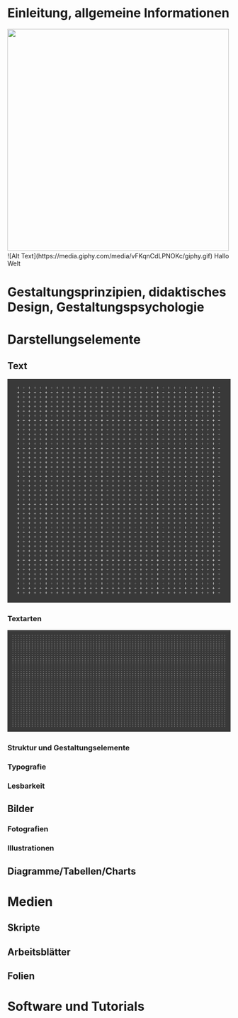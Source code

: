 <!--
author:   Prof. Dr. Bettina Bruder
version:  0.0.1
language: de
narrator: Deutsch Male
comment:  Dies ist das OER Projekt
output:
  html_document:
    css: style.css
-->


# Einleitung, allgemeine Informationen
<img src="https://media.giphy.com/media/vFKqnCdLPNOKc/giphy.gif" width="500" height="500" />
![Alt Text](https://media.giphy.com/media/vFKqnCdLPNOKc/giphy.gif)
Hallo<!-- style="color: turquoise; font-size: 4rem; font-family: Courier New" --> Welt

# Gestaltungsprinzipien, didaktisches Design, Gestaltungspsychologie

# Darstellungselemente
## Text
![Bild mit Plus-Zeichen quadratisch](https://github.com/nisjaklaus/OER_Projekt/blob/pictures/DesignTheorieZeichen_Quad.jpg?raw=true "Quardrat Crosses")
### Textarten
![Bild mit Plus-Zeichen quer](https://github.com/nisjaklaus/OER_Projekt/blob/pictures/DesignTheorieZeichen_Quer.jpg?raw=true "Querformat Crosses")
### Struktur und Gestaltungselemente
### Typografie
### Lesbarkeit
## Bilder
### Fotografien
### Illustrationen
## Diagramme/Tabellen/Charts

# Medien
## Skripte
## Arbeitsblätter
## Folien

# Software und Tutorials
